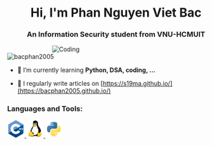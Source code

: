 <h1 align="center">Hi, I'm Phan Nguyen Viet Bac</h1>
<h3 align="center">An Information Security student from VNU-HCMUIT</h3>

<img align ="right" alt ="Coding" width="400" src="https://cdn.dribbble.com/users/330915/screenshots/3587000/10_coding_dribbble.gif">

<p align="left"> <img src="https://komarev.com/ghpvc/?username=bacphan2005&label=Profile%20views&color=0e75b6&style=flat" alt="bacphan2005" /> </p>

- 🌱 I’m currently learning **Python, DSA, coding, ...**

- 📝 I regularly write articles on [https://s19ma.github.io/](https://bacphan2005.github.io/)

<p align="left">
</p>

<h3 align="left">Languages and Tools:</h3>
<p align="left"> <a href="https://www.w3schools.com/cpp/" target="_blank" rel="noreferrer"> <img src="https://raw.githubusercontent.com/devicons/devicon/master/icons/cplusplus/cplusplus-original.svg" alt="cplusplus" width="40" height="40"/> </a> <a href="https://www.linux.org/" target="_blank" rel="noreferrer"> <img src="https://raw.githubusercontent.com/devicons/devicon/master/icons/linux/linux-original.svg" alt="linux" width="40" height="40"/> </a> <a href="https://www.python.org" target="_blank" rel="noreferrer"> <img src="https://raw.githubusercontent.com/devicons/devicon/master/icons/python/python-original.svg" alt="python" width="40" height="40"/> </a> </p>

